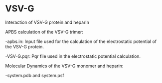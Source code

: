 # VSV-G
Interaction of VSV-G protein and heparin



APBS calculation of the VSV-G trimer:

-apbs.in: Input file used for the calculation of the electrostatic potential of the VSV-G protein.

-VSV-G.pqr: Pqr file used in the electrostatic potential calculation.



Molecular Dynamics of the VSV-G monomer and heparin:

-system.pdb and system.psf
